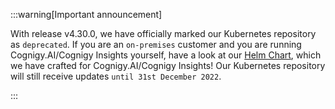 

:::warning[Important announcement]

  With release v4.30.0, we have officially marked our Kubernetes repository as `deprecated`. If you are an `on-premises` customer and you are running Cognigy.AI/Cognigy Insights yourself, have a look at our [Helm Chart](https://github.com/cognigy/cognigy-ai-helm-chart), which we have crafted for Cognigy.AI/Cognigy Insights! Our Kubernetes repository will still receive updates `until 31st December 2022`.

:::

